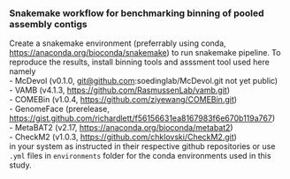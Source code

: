### Snakemake workflow for benchmarking binning of pooled assembly contigs

Create a snakemake environment (preferrably using conda, https://anaconda.org/bioconda/snakemake) to run snakemake pipeline. To reproduce the results, install binning tools and asssment tool used here namely \
    - McDevol (v0.1.0, git@github.com:soedinglab/McDevol.git not yet public) \
    - VAMB (v4.1.3, https://github.com/RasmussenLab/vamb.git) \
    - COMEBin (v1.0.4, https://github.com/ziyewang/COMEBin.git) \
    - GenomeFace (prerelease, https://gist.github.com/richardlett/f56156631ea8167983f6e670b119a767) \
    - MetaBAT2 (v2.17, https://anaconda.org/bioconda/metabat2) \
    - CheckM2 (v1.0.3, https://github.com/chklovski/CheckM2.git) \
in your system as instructed in their respective github repositories or use `.yml` files in `environments` folder for the conda environments used in this study. 

